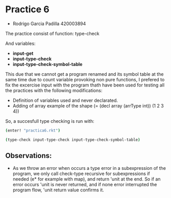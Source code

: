 # Practice 6
- Rodrigo Garcia Padilla 420003894

The practice consist of function:
type-check

And variables:
- __input-get__
- __input-type-check__
- __input-type-check-symbol-table__

This due that we cannot get a program renamed and its symbol table at the same time due to count variable provoking non pure functions, I prefered to fix the excercise input with the program thath have been used for testing all the practices with the following modifications:

- Definition of variables used and never declarated.
- Adding of array example of the shape (= (decl array (arrType int)) (1 2 3 4))

So, a succesfull type checking is run with:

```bash
(enter! "practica6.rkt")
```

```bash
(type-check input-type-check input-type-check-symbol-table)
```

## __Observations__:

- As we throw an error when occurs a type error in a subexpression of the program, we only call check-type recursive for subexpressions if needed (e* for example with map), and return 'unit at the end. So if an error occurs 'unit is never returned, and if none error interrupted the program flow, 'unit return value confirms it.